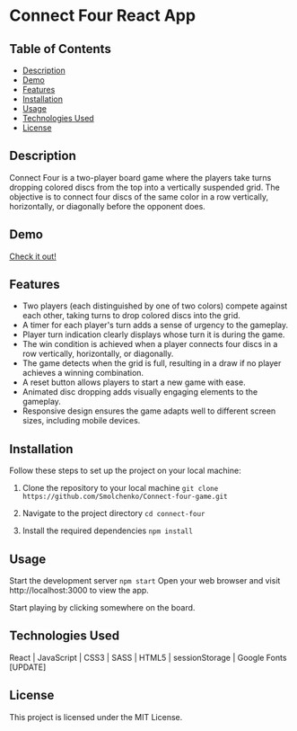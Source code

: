 # Connect Four React App

## Table of Contents

- [Description](#description)
- [Demo](#demo)
- [Features](#features)
- [Installation](#installation)
- [Usage](#usage)
- [Technologies Used](#technologies-used)
- [License](#license)

## Description

<a name="description"></a>

Connect Four is a two-player board game where the players take turns dropping colored discs from the top into a vertically suspended grid. The objective is to connect four discs of the same color in a row vertically, horizontally, or diagonally before the opponent does.

## Demo

<a name="demo"></a>

[Check it out!](https://connect-four-game-wine.vercel.app/)

## Features

<a name="features"></a>

- Two players (each distinguished by one of two colors) compete against each other, taking turns to drop colored discs into the grid.
- A timer for each player's turn adds a sense of urgency to the gameplay.
- Player turn indication clearly displays whose turn it is during the game.
- The win condition is achieved when a player connects four discs in a row vertically, horizontally, or diagonally.
- The game detects when the grid is full, resulting in a draw if no player achieves a winning combination.
- A reset button allows players to start a new game with ease.
- Animated disc dropping adds visually engaging elements to the gameplay.
- Responsive design ensures the game adapts well to different screen sizes, including mobile devices.

## Installation

<a name="installation"></a>
Follow these steps to set up the project on your local machine:

1. Clone the repository to your local machine
   `git clone https://github.com/Smolchenko/Connect-four-game.git`

2. Navigate to the project directory
   `cd connect-four`

3. Install the required dependencies
   `npm install`

## Usage

<a name="usage"></a>

Start the development server
`npm start`
Open your web browser and visit http://localhost:3000 to view the app.

Start playing by clicking somewhere on the board.

## Technologies Used

<a name="technologies-used"></a>
React | JavaScript | CSS3 | SASS | HTML5 | sessionStorage | Google Fonts [UPDATE]

## License

<a name="license"></a>
This project is licensed under the MIT License.
